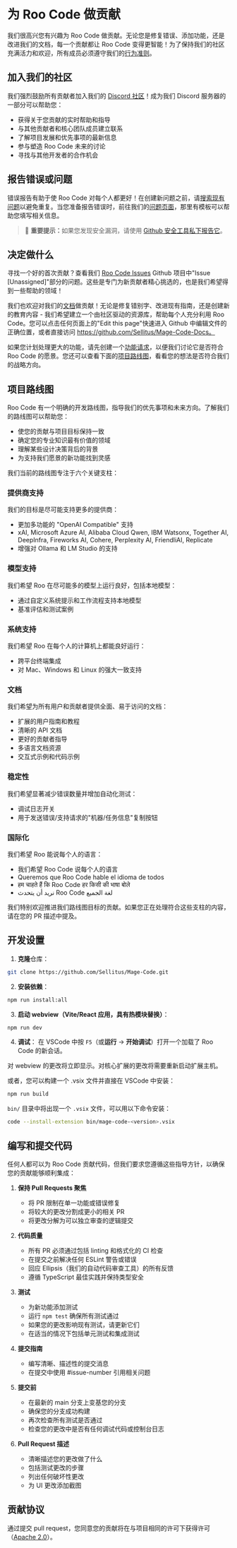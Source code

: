 # 为 Roo Code 做贡献

我们很高兴您有兴趣为 Roo Code 做贡献。无论您是修复错误、添加功能，还是改进我们的文档，每一个贡献都让 Roo Code 变得更智能！为了保持我们的社区充满活力和欢迎，所有成员必须遵守我们的[行为准则](CODE_OF_CONDUCT.md)。

## 加入我们的社区

我们强烈鼓励所有贡献者加入我们的 [Discord 社区](https://discord.gg/magecode)！成为我们 Discord 服务器的一部分可以帮助您：

- 获得关于您贡献的实时帮助和指导
- 与其他贡献者和核心团队成员建立联系
- 了解项目发展和优先事项的最新信息
- 参与塑造 Roo Code 未来的讨论
- 寻找与其他开发者的合作机会

## 报告错误或问题

错误报告有助于使 Roo Code 对每个人都更好！在创建新问题之前，请[搜索现有问题](https://github.com/Sellitus/Mage-Code/issues)以避免重复。当您准备报告错误时，前往我们的[问题页面](https://github.com/Sellitus/Mage-Code/issues/new/choose)，那里有模板可以帮助您填写相关信息。

<blockquote class='warning-note'>
     🔐 <b>重要提示：</b>如果您发现安全漏洞，请使用 <a href="https://github.com/Sellitus/Mage-Code/security/advisories/new">Github 安全工具私下报告它</a>。
</blockquote>

## 决定做什么

寻找一个好的首次贡献？查看我们 [Roo Code Issues](https://github.com/orgs/Sellitus/projects/1) Github 项目中"Issue [Unassigned]"部分的问题。这些是专门为新贡献者精心挑选的，也是我们希望得到一些帮助的领域！

我们也欢迎对我们的[文档](https://docs.magecode.com/)做贡献！无论是修复错别字、改进现有指南，还是创建新的教育内容 - 我们希望建立一个由社区驱动的资源库，帮助每个人充分利用 Roo Code。您可以点击任何页面上的"Edit this page"快速进入 Github 中编辑文件的正确位置，或者直接访问 https://github.com/Sellitus/Mage-Code-Docs。

如果您计划处理更大的功能，请先创建一个[功能请求](https://github.com/Sellitus/Mage-Code/discussions/categories/feature-requests?discussions_q=is%3Aopen+category%3A%22Feature+Requests%22+sort%3Atop)，以便我们讨论它是否符合 Roo Code 的愿景。您还可以查看下面的[项目路线图](#项目路线图)，看看您的想法是否符合我们的战略方向。

## 项目路线图

Roo Code 有一个明确的开发路线图，指导我们的优先事项和未来方向。了解我们的路线图可以帮助您：

- 使您的贡献与项目目标保持一致
- 确定您的专业知识最有价值的领域
- 理解某些设计决策背后的背景
- 为支持我们愿景的新功能找到灵感

我们当前的路线图专注于六个关键支柱：

### 提供商支持

我们的目标是尽可能支持更多的提供商：

- 更加多功能的 "OpenAI Compatible" 支持
- xAI, Microsoft Azure AI, Alibaba Cloud Qwen, IBM Watsonx, Together AI, DeepInfra, Fireworks AI, Cohere, Perplexity AI, FriendliAI, Replicate
- 增强对 Ollama 和 LM Studio 的支持

### 模型支持

我们希望 Roo 在尽可能多的模型上运行良好，包括本地模型：

- 通过自定义系统提示和工作流程支持本地模型
- 基准评估和测试案例

### 系统支持

我们希望 Roo 在每个人的计算机上都能良好运行：

- 跨平台终端集成
- 对 Mac、Windows 和 Linux 的强大一致支持

### 文档

我们希望为所有用户和贡献者提供全面、易于访问的文档：

- 扩展的用户指南和教程
- 清晰的 API 文档
- 更好的贡献者指导
- 多语言文档资源
- 交互式示例和代码示例

### 稳定性

我们希望显著减少错误数量并增加自动化测试：

- 调试日志开关
- 用于发送错误/支持请求的"机器/任务信息"复制按钮

### 国际化

我们希望 Roo 能说每个人的语言：

- 我们希望 Roo Code 说每个人的语言
- Queremos que Roo Code hable el idioma de todos
- हम चाहते हैं कि Roo Code हर किसी की भाषा बोले
- نريد أن يتحدث Roo Code لغة الجميع

我们特别欢迎推进我们路线图目标的贡献。如果您正在处理符合这些支柱的内容，请在您的 PR 描述中提及。

## 开发设置

1. **克隆**仓库：

```sh
git clone https://github.com/Sellitus/Mage-Code.git
```

2. **安装依赖**：

```sh
npm run install:all
```

3. **启动 webview（Vite/React 应用，具有热模块替换）**：

```sh
npm run dev
```

4. **调试**：
   在 VSCode 中按 `F5`（或**运行** → **开始调试**）打开一个加载了 Roo Code 的新会话。

对 webview 的更改将立即显示。对核心扩展的更改将需要重新启动扩展主机。

或者，您可以构建一个 .vsix 文件并直接在 VSCode 中安装：

```sh
npm run build
```

`bin/` 目录中将出现一个 `.vsix` 文件，可以用以下命令安装：

```sh
code --install-extension bin/mage-code-<version>.vsix
```

## 编写和提交代码

任何人都可以为 Roo Code 贡献代码，但我们要求您遵循这些指导方针，以确保您的贡献能够顺利集成：

1. **保持 Pull Requests 聚焦**

    - 将 PR 限制在单一功能或错误修复
    - 将较大的更改分割成更小的相关 PR
    - 将更改分解为可以独立审查的逻辑提交

2. **代码质量**

    - 所有 PR 必须通过包括 linting 和格式化的 CI 检查
    - 在提交之前解决任何 ESLint 警告或错误
    - 回应 Ellipsis（我们的自动代码审查工具）的所有反馈
    - 遵循 TypeScript 最佳实践并保持类型安全

3. **测试**

    - 为新功能添加测试
    - 运行 `npm test` 确保所有测试通过
    - 如果您的更改影响现有测试，请更新它们
    - 在适当的情况下包括单元测试和集成测试

4. **提交指南**

    - 编写清晰、描述性的提交消息
    - 在提交中使用 #issue-number 引用相关问题

5. **提交前**

    - 在最新的 main 分支上变基您的分支
    - 确保您的分支成功构建
    - 再次检查所有测试是否通过
    - 检查您的更改中是否有任何调试代码或控制台日志

6. **Pull Request 描述**
    - 清晰描述您的更改做了什么
    - 包括测试更改的步骤
    - 列出任何破坏性更改
    - 为 UI 更改添加截图

## 贡献协议

通过提交 pull request，您同意您的贡献将在与项目相同的许可下获得许可（[Apache 2.0](../LICENSE)）。
